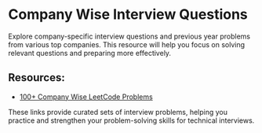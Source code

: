 # Company Wise Interview Questions

Explore company-specific interview questions and previous year problems from various top companies. This resource will help you focus on solving relevant questions and preparing more effectively.

## Resources:

- [100+ Company Wise LeetCode Problems](https://www.vigneshreddyjulakanti.in/dsa)  

These links provide curated sets of interview problems, helping you practice and strengthen your problem-solving skills for technical interviews.
